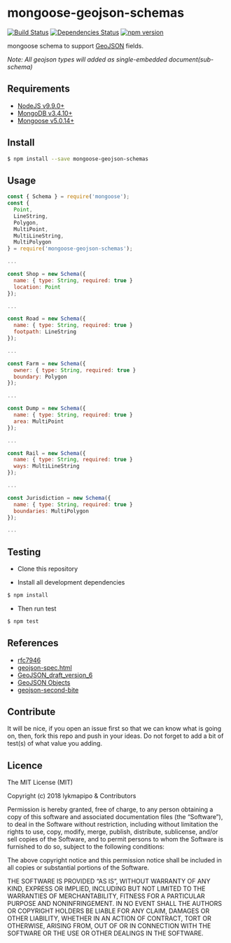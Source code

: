 # mongoose-geojson-schemas

[![Build Status](https://travis-ci.org/lykmapipo/mongoose-geojson-schemas.svg?branch=master)](https://travis-ci.org/lykmapipo/mongoose-geojson-schemas)
[![Dependencies Status](https://david-dm.org/lykmapipo/mongoose-geojson-schemas/status.svg)](https://david-dm.org/lykmapipo/mongoose-geojson-schemas)
[![npm version](https://badge.fury.io/js/mongoose-geojson-schemas.svg)](https://badge.fury.io/js/mongoose-geojson-schemas)

mongoose schema to support [GeoJSON](http://geojson.org/geojson-spec.html) fields.

*Note: All geojson types will added as single-embedded document(sub-schema)*

## Requirements
- [NodeJS v9.9.0+](https://nodejs.org)
- [MongoDB v3.4.10+](https://www.mongodb.com/)
- [Mongoose v5.0.14+](https://github.com/Automattic/mongoose)

## Install
```sh
$ npm install --save mongoose-geojson-schemas
```

## Usage

```javascript
const { Schema } = require('mongoose');
const {
  Point,
  LineString,
  Polygon,
  MultiPoint,
  MultiLineString,
  MultiPolygon
} = require('mongoose-geojson-schemas');

...

const Shop = new Schema({
  name: { type: String, required: true }
  location: Point
});

...

const Road = new Schema({
  name: { type: String, required: true }
  footpath: LineString
});

...

const Farm = new Schema({
  owner: { type: String, required: true }
  boundary: Polygon
});

...

const Dump = new Schema({
  name: { type: String, required: true }
  area: MultiPoint
});

...

const Rail = new Schema({
  name: { type: String, required: true }
  ways: MultiLineString
});

...

const Jurisdiction = new Schema({
  name: { type: String, required: true }
  boundaries: MultiPolygon
});

...

```

## Testing
* Clone this repository

* Install all development dependencies
```sh
$ npm install
```
* Then run test
```sh
$ npm test
```

## References
 - [rfc7946](https://tools.ietf.org/html/rfc7946)
 - [geojson-spec.html](http://geojson.org/geojson-spec.html)
 - [GeoJSON_draft_version_6](http://wiki.geojson.org/GeoJSON_draft_version_6)
 - [GeoJSON Objects](https://docs.mongodb.com/manual/reference/geojson/)
 - [geojson-second-bite](https://macwright.org/2015/03/23/geojson-second-bite)

## Contribute
It will be nice, if you open an issue first so that we can know what is going on, then, fork this repo and push in your ideas. Do not forget to add a bit of test(s) of what value you adding.

## Licence
The MIT License (MIT)

Copyright (c) 2018 lykmapipo & Contributors

Permission is hereby granted, free of charge, to any person obtaining a copy of this software and associated documentation files (the “Software”), to deal in the Software without restriction, including without limitation the rights to use, copy, modify, merge, publish, distribute, sublicense, and/or sell copies of the Software, and to permit persons to whom the Software is furnished to do so, subject to the following conditions:

The above copyright notice and this permission notice shall be included in all copies or substantial portions of the Software.

THE SOFTWARE IS PROVIDED “AS IS”, WITHOUT WARRANTY OF ANY KIND, EXPRESS OR IMPLIED, INCLUDING BUT NOT LIMITED TO THE WARRANTIES OF MERCHANTABILITY, FITNESS FOR A PARTICULAR PURPOSE AND NONINFRINGEMENT. IN NO EVENT SHALL THE AUTHORS OR COPYRIGHT HOLDERS BE LIABLE FOR ANY CLAIM, DAMAGES OR OTHER LIABILITY, WHETHER IN AN ACTION OF CONTRACT, TORT OR OTHERWISE, ARISING FROM, OUT OF OR IN CONNECTION WITH THE SOFTWARE OR THE USE OR OTHER DEALINGS IN THE SOFTWARE. 